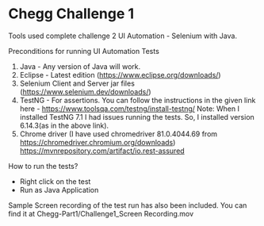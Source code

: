 # Chegg Challenge 1

Tools used complete challenge 2 UI Automation - Selenium with Java.

Preconditions for running UI Automation Tests

1. Java - Any version of Java will work.
2. Eclipse - Latest edition (https://www.eclipse.org/downloads/)
3. Selenium Client and Server jar files (https://www.selenium.dev/downloads/)
4. TestNG - For assertions. You can follow the instructions in the given link here - https://www.toolsqa.com/testng/install-testng/ Note: When I installed TestNG 7.1 I had issues running the tests. So, I installed version 6.14.3(as in the above link).
5. Chrome driver (I have used chromedriver 81.0.4044.69 from https://chromedriver.chromium.org/downloads)
https://mvnrepository.com/artifact/io.rest-assured

How to run the tests?

- Right click on the test 
- Run as Java Application

Sample Screen recording of the test run has also been included. You can find it at Chegg-Part1/Challenge1_Screen Recording.mov